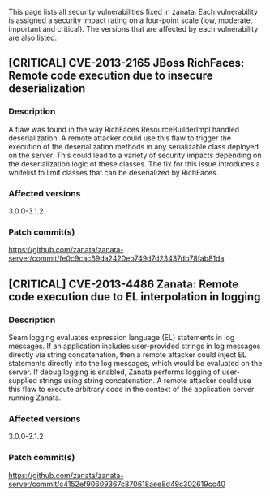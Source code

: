 This page lists all security vulnerabilities fixed in zanata. Each vulnerability is assigned a security impact rating on a four-point scale (low, moderate, important and critical). The versions that are affected by each vulnerability are also listed. 

## [CRITICAL] CVE-2013-2165 JBoss RichFaces: Remote code execution due to insecure deserialization

### Description

A flaw was found in the way RichFaces ResourceBuilderImpl handled deserialization. A remote attacker could use this flaw to trigger the execution of the deserialization methods in any serializable class deployed on the server. This could lead to a variety of security impacts depending on the deserialization logic of these classes. The fix for this issue introduces a whitelist to limit classes that can be deserialized by RichFaces.

### Affected versions

3.0.0-3.1.2

### Patch commit(s)

https://github.com/zanata/zanata-server/commit/fe0c9cac69da2420eb749d7d23437db78fab81da


## [CRITICAL] CVE-2013-4486 Zanata: Remote code execution due to EL interpolation in logging

### Description

Seam logging evaluates expression language (EL) statements in log messages. If an application includes user-provided strings in log messages directly via string concatenation, then a remote attacker could inject EL statements directly into the log messages, which would be evaluated on the server. If debug logging is enabled, Zanata performs logging of user-supplied strings using string concatenation. A remote attacker could use this flaw to execute arbitrary code in the context of the application server running Zanata.

### Affected versions

3.0.0-3.1.2

### Patch commit(s)

https://github.com/zanata/zanata-server/commit/c4152ef90609367c870618aee8d49c302619cc40